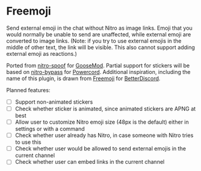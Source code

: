 # Freemoji

Send external emoji in the chat without Nitro as image links. Emoji that you would normally be unable to send are unaffected, while external emoji are converted to image links. (Note: if you try to use external emojis in the middle of other text, the link will be visible. This also cannot support adding external emoji as reactions.)

Ported from [nitro-spoof](https://github.com/luimu64/nitro-spoof) for [GooseMod](https://goosemod.com). Partial support for stickers will be based on [nitro-bypass](https://github.com/notmarek/nitro-bypass) for [Powercord](https://powercord.dev). Additional inspiration, including the name of this plugin, is drawn from [Freemoji](https://github.com/QbDesu/BetterDiscordAddons/blob/potato/Plugins/Freemoji/Freemoji.plugin.js) for [BetterDiscord](https://betterdiscord.app).

Planned features:

- [ ] Support non-animated stickers
- [ ] Check whether sticker is animated, since animated stickers are APNG at best
- [ ] Allow user to customize Nitro emoji size (48px is the default) either in settings or with a command
- [ ] Check whether user already has Nitro, in case someone with Nitro tries to use this
- [ ] Check whether user would be allowed to send external emojis in the current channel
- [ ] Check whether user can embed links in the current channel